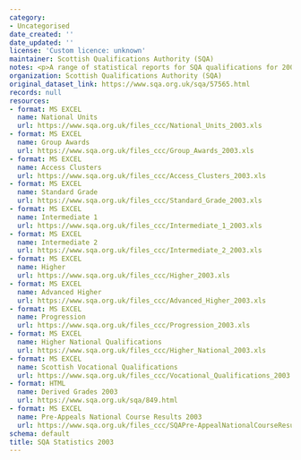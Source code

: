 ```yaml
---
category:
- Uncategorised
date_created: ''
date_updated: ''
license: 'Custom licence: unknown'
maintainer: Scottish Qualifications Authority (SQA)
notes: <p>A range of statistical reports for SQA qualifications for 2003.</p>
organization: Scottish Qualifications Authority (SQA)
original_dataset_link: https://www.sqa.org.uk/sqa/57565.html
records: null
resources:
- format: MS EXCEL
  name: National Units
  url: https://www.sqa.org.uk/files_ccc/National_Units_2003.xls
- format: MS EXCEL
  name: Group Awards
  url: https://www.sqa.org.uk/files_ccc/Group_Awards_2003.xls
- format: MS EXCEL
  name: Access Clusters
  url: https://www.sqa.org.uk/files_ccc/Access_Clusters_2003.xls
- format: MS EXCEL
  name: Standard Grade
  url: https://www.sqa.org.uk/files_ccc/Standard_Grade_2003.xls
- format: MS EXCEL
  name: Intermediate 1
  url: https://www.sqa.org.uk/files_ccc/Intermediate_1_2003.xls
- format: MS EXCEL
  name: Intermediate 2
  url: https://www.sqa.org.uk/files_ccc/Intermediate_2_2003.xls
- format: MS EXCEL
  name: Higher
  url: https://www.sqa.org.uk/files_ccc/Higher_2003.xls
- format: MS EXCEL
  name: Advanced Higher
  url: https://www.sqa.org.uk/files_ccc/Advanced_Higher_2003.xls
- format: MS EXCEL
  name: Progression
  url: https://www.sqa.org.uk/files_ccc/Progression_2003.xls
- format: MS EXCEL
  name: Higher National Qualifications
  url: https://www.sqa.org.uk/files_ccc/Higher_National_2003.xls
- format: MS EXCEL
  name: Scottish Vocational Qualifications
  url: https://www.sqa.org.uk/files_ccc/Vocational_Qualifications_2003.xls
- format: HTML
  name: Derived Grades 2003
  url: https://www.sqa.org.uk/sqa/849.html
- format: MS EXCEL
  name: Pre-Appeals National Course Results 2003
  url: https://www.sqa.org.uk/files_ccc/SQAPre-AppealNationalCourseResults2003.xls
schema: default
title: SQA Statistics 2003
---
```

